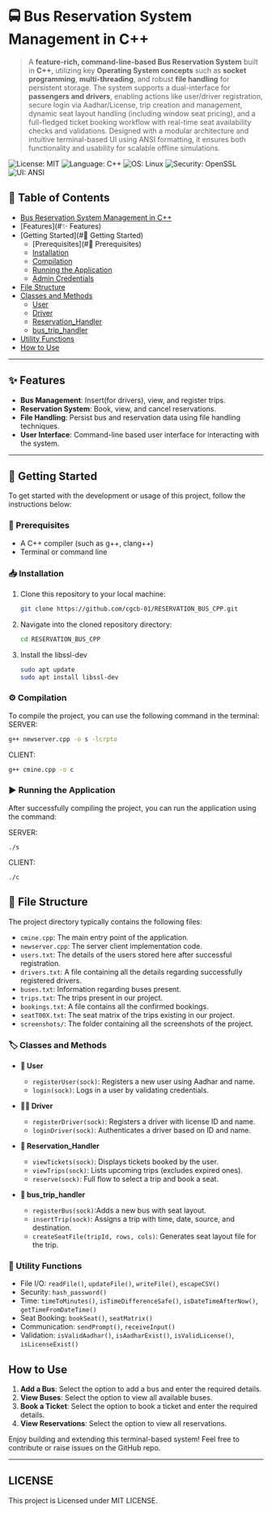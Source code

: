 # 🚍 Bus Reservation System Management in C++

> A **feature-rich, command-line-based Bus Reservation System** built in **C++**, utilizing key **Operating System concepts** such as **socket programming**, **multi-threading**, and robust **file handling** for persistent storage. The system supports a dual-interface for **passengers and drivers**, enabling actions like user/driver registration, secure login via Aadhar/License, trip creation and management, dynamic seat layout handling (including window seat pricing), and a full-fledged ticket booking workflow with real-time seat availability checks and validations. Designed with a modular architecture and intuitive terminal-based UI using ANSI formatting, it ensures both functionality and usability for scalable offline simulations.

![License: MIT](https://img.shields.io/badge/License-MIT-green?style=flat-square)
![Language: C++](https://img.shields.io/badge/Language-C++-blue?style=flat-square&logo=c%2B%2B)
![OS: Linux](https://img.shields.io/badge/OS-Linux-yellow?style=flat-square&logo=linux)
![Security: OpenSSL](https://img.shields.io/badge/Security-OpenSSL-lightgrey?style=flat-square&logo=openssl)
![UI: ANSI](https://img.shields.io/badge/UI-ANSI_Terminal-orange?style=flat-square)


## 📑 Table of Contents

- [Bus Reservation System Management in C++](#bus-reservation-system-management-in-c)
 - [Features](#✨ Features)
 - [Getting Started](#🚀 Getting Started)
    - [Prerequisites](#🧰 Prerequisites)
    - [Installation](#installation)
    - [Compilation](#compilation)
    - [Running the Application](#running-the-application)
    - [Admin Credentials](#admin-credentials)
  - [File Structure](#file-structure)
  - [Classes and Methods](#classes-and-methods)
    - [User](#user)
    - [Driver](#driver)
    - [Reservation_Handler](#reservation-handler)
    - [bus_trip_handler](#bus_trip_handler)
  - [Utility Functions](#utility-functions)
  - [How to Use](#how-to-use)

---

## ✨ Features

- **Bus Management**: Insert(for drivers), view, and register trips.
- **Reservation System**: Book, view, and cancel reservations.
- **File Handling**: Persist bus and reservation data using file handling techniques.
- **User Interface**: Command-line based user interface for interacting with the system.
  
---

## 🚀 Getting Started

To get started with the development or usage of this project, follow the instructions below:

### 🧰 Prerequisites

- A C++ compiler (such as g++, clang++)
- Terminal or command line
### 📥 Installation

1. Clone this repository to your local machine:

    ```bash
    git clone https://github.com/cgcb-01/RESERVATION_BUS_CPP.git
    ```

2. Navigate into the cloned repository directory:

    ```bash
    cd RESERVATION_BUS_CPP

    ```
3. Install the libssl-dev
   
   ```bash
   sudo apt update
   sudo apt install libssl-dev
   ```

### ⚙️ Compilation

To compile the project, you can use the following command in the terminal:
SERVER:

```bash
g++ newserver.cpp -o s -lcrpto
```
CLIENT:

```bash
g++ cmine.cpp -o c
```

### ▶️ Running the Application

After successfully compiling the project, you can run the application using the command:

SERVER:
```
./s
```
CLIENT:
```
./c
```

## 📁 File Structure

The project directory typically contains the following files:

- `cmine.cpp`: The main entry point of the application.
- `newserver.cpp`: The server client implementation code.
- `users.txt`: The details of the users stored here after successful registration.
- `drivers.txt`: A file containing all the details regarding successfully registered drivers.
- `buses.txt`: Information regarding buses present. 
- `trips.txt`: The trips present in our project.
- `bookings.txt`: A file contains all the confirmed bookings.
- `seatT00X.txt`: The seat matrix of the trips existing in our project.
- `screenshots/`: The folder containing all the screenshots of the project.

### 🏷️ Classes and Methods 

- **👤 User**
  - `registerUser(sock)`: Registers a new user using Aadhar and name.
  - `login(sock)`: Logs in a user by validating credentials.

- **🧑‍✈️ Driver**
  - `registerDriver(sock)`:  Registers a driver with license ID and name.
  - `loginDriver(sock)`: Authenticates a driver based on ID and name.

- **🎫 Reservation_Handler**
  - `viewTickets(sock)`:  Displays tickets booked by the user.
  - `viewTrips(sock)`: Lists upcoming trips (excludes expired ones).
  - `reserve(sock)`: Full flow to select a trip and book a seat.

- **🚌 bus_trip_handler**
  - `registerBus(sock)`:Adds a new bus with seat layout.
  - `insertTrip(sock)`: Assigns a trip with time, date, source, and destination.
  - `createSeatFile(tripId, rows, cols)`: Generates seat layout file for the trip.

### 🧩 Utility Functions

- File I/O: `readFile()`, `updateFile()`, `writeFile()`, `escapeCSV()`
- Security: `hash_password()`
- Time: `timeToMinutes()`, `isTimeDifferenceSafe()`, `isDateTimeAfterNow()`, `getTimeFromDateTime()`
- Seat Booking: `bookSeat()`, `seatMatrix()`
- Communication: `sendPrompt()`, `receiveInput()`
- Validation: `isValidAadhar()`, `isAadharExist()`, `isValidLicense()`, `isLicenseExist()`

## How to Use

1. **Add a Bus**: Select the option to add a bus and enter the required details.
2. **View Buses**: Select the option to view all available buses.
3. **Book a Ticket**: Select the option to book a ticket and enter the required details.
4. **View Reservations**: Select the option to view all reservations.

Enjoy building and extending this terminal-based system! Feel free to contribute or raise issues on the GitHub repo.

---

## LICENSE
This project is Licensed under MIT LICENSE.
